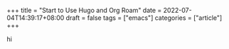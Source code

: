 +++
title = "Start to Use Hugo and Org Roam"
date = 2022-07-04T14:39:17+08:00
draft = false
tags = ["emacs"]
categories = ["article"]
+++

hi

